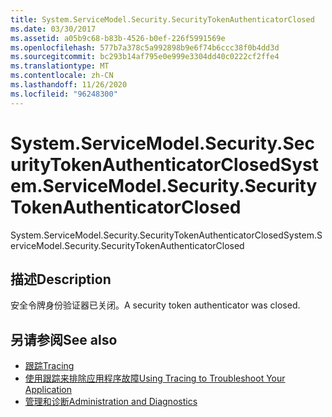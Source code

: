 ```yaml
---
title: System.ServiceModel.Security.SecurityTokenAuthenticatorClosed
ms.date: 03/30/2017
ms.assetid: a05b9c68-b83b-4526-b0ef-226f5991569e
ms.openlocfilehash: 577b7a378c5a992898b9e6f74b6ccc38f0b4dd3d
ms.sourcegitcommit: bc293b14af795e0e999e3304dd40c0222cf2ffe4
ms.translationtype: MT
ms.contentlocale: zh-CN
ms.lasthandoff: 11/26/2020
ms.locfileid: "96248300"
---
```

# <a name="systemservicemodelsecuritysecuritytokenauthenticatorclosed"></a><span data-ttu-id="82189-102">System.ServiceModel.Security.SecurityTokenAuthenticatorClosed</span><span class="sxs-lookup"><span data-stu-id="82189-102">System.ServiceModel.Security.SecurityTokenAuthenticatorClosed</span></span>

<span data-ttu-id="82189-103">System.ServiceModel.Security.SecurityTokenAuthenticatorClosed</span><span class="sxs-lookup"><span data-stu-id="82189-103">System.ServiceModel.Security.SecurityTokenAuthenticatorClosed</span></span>  
  
## <a name="description"></a><span data-ttu-id="82189-104">描述</span><span class="sxs-lookup"><span data-stu-id="82189-104">Description</span></span>  

 <span data-ttu-id="82189-105">安全令牌身份验证器已关闭。</span><span class="sxs-lookup"><span data-stu-id="82189-105">A security token authenticator was closed.</span></span>  
  
## <a name="see-also"></a><span data-ttu-id="82189-106">另请参阅</span><span class="sxs-lookup"><span data-stu-id="82189-106">See also</span></span>

- [<span data-ttu-id="82189-107">跟踪</span><span class="sxs-lookup"><span data-stu-id="82189-107">Tracing</span></span>](index.md)
- [<span data-ttu-id="82189-108">使用跟踪来排除应用程序故障</span><span class="sxs-lookup"><span data-stu-id="82189-108">Using Tracing to Troubleshoot Your Application</span></span>](using-tracing-to-troubleshoot-your-application.md)
- [<span data-ttu-id="82189-109">管理和诊断</span><span class="sxs-lookup"><span data-stu-id="82189-109">Administration and Diagnostics</span></span>](../index.md)
